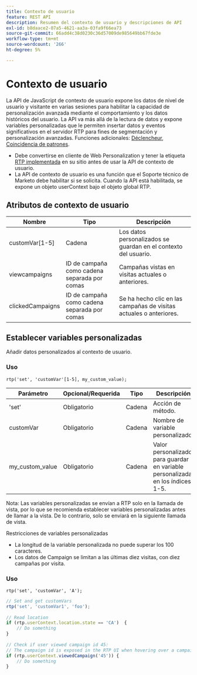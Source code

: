 ```yaml
---
title: Contexto de usuario
feature: REST API
description: Resumen del contexto de usuario y descripciones de API
exl-id: b8daace2-07a5-4621-aa3a-03fa9f66ea73
source-git-commit: 66add4c38d0230c36d57009de985649bb67fde3e
workflow-type: tm+mt
source-wordcount: '266'
ht-degree: 5%

---
```


# Contexto de usuario

La API de JavaScript de contexto de usuario expone los datos de nivel de usuario y visitante en varias sesiones para habilitar la capacidad de personalización avanzada mediante el comportamiento y los datos históricos del usuario. La API va más allá de la lectura de datos y expone variables personalizadas que le permiten insertar datos y eventos significativos en el servidor RTP para fines de segmentación y personalización avanzadas. Funciones adicionales: [Déclencheur](../javascript-api/triggers.md), [Coincidencia de patrones](../javascript-api/pattern-match.md).

- Debe convertirse en cliente de Web Personalization y tener la etiqueta [RTP implementada](https://experienceleague.adobe.com/es/docs/marketo/using/product-docs/web-personalization/rtp-tag-implementation/deploy-the-rtp-javascript) en su sitio antes de usar la API de contexto de usuario.
- La API de contexto de usuario es una función que el Soporte técnico de Marketo debe habilitar si se solicita. Cuando la API está habilitada, se expone un objeto userContext bajo el objeto global RTP.

## Atributos de contexto de usuario

| Nombre | Tipo | Descripción |
|------------------|-------------|------|
| customVar[1-5] | Cadena | Los datos personalizados se guardan en el contexto del usuario. |
| viewcampaigns | ID de campaña como cadena separada por comas | Campañas vistas en visitas actuales o anteriores. |
| clickedCampaigns | ID de campaña como cadena separada por comas | Se ha hecho clic en las campañas de visitas actuales o anteriores. |

## Establecer variables personalizadas

Añadir datos personalizados al contexto de usuario.

### Uso

`rtp('set', 'customVar'[1-5], my_custom_value);`

| Parámetro | Opcional/Requerida | Tipo | Descripción |
|-----------------|-------------------|--------|-----------------|
| &#39;set&#39; | Obligatorio | Cadena | Acción de método. |
| customVar | Obligatorio | Cadena | Nombre de variable personalizado. |
| my_custom_value | Obligatorio | Cadena | Valor personalizado para guardar en variable personalizada en los índices 1-5. |

Nota: Las variables personalizadas se envían a RTP solo en la llamada de vista, por lo que se recomienda establecer variables personalizadas antes de llamar a la vista. De lo contrario, solo se enviará en la siguiente llamada de vista.

Restricciones de variables personalizadas

- La longitud de la variable personalizada no puede superar los 100 caracteres.
- Los datos de Campaign se limitan a las últimas diez visitas, con diez campañas por visita.

### Uso

`rtp('set', 'customVar', 'A');`

```javascript
// Set and get customVars
rtp('set', 'customVar1', 'foo');
 
// Read location 
if (rtp.userContext.location.state == 'CA')  {
    // Do something
}
 
// Check if user viewed campaign id 45:
// The campaign id is exposed in the RTP UI when hovering over a campaign name.
if (rtp.userContext.viewedCampaign('45')) {
    // Do something
}
```
